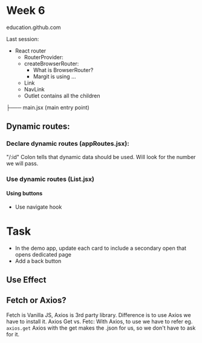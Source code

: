 # Week 6

education.github.com

Last session:

- React router
  - RouterProvider:
  - createBrowserRouter:
    - What is BrowserRouter?
    - Margit is using ...
  - Link
  - NavLink
  - Outlet contains all the children

├─── main.jsx (main entry point)

## Dynamic routes:

### Declare dynamic routes (appRoutes.jsx):

"/:id" Colon tells that dynamic data should be used. Will look for the number we will pass.

### Use dynamic routes (List.jsx)

#### Using buttons

- Use navigate hook

# Task

- In the demo app, update each card to include a secondary open that opens dedicated page
- Add a back button

## Use Effect

## Fetch or Axios?

Fetch is Vanilla JS, Axios is 3rd party library.
Difference is to use Axios we have to install it.
Axios Get vs. Fetc: With Axios, to use we have to refer eg. `axios.get`
Axios with the get makes the .json for us, so we don't have to ask for it.
